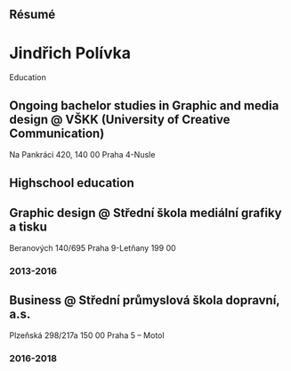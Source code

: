 ## Résumé
# Jindřich Polívka


Education
## Ongoing bachelor studies in Graphic and media design  @ VŠKK (University of Creative Communication)
Na Pankráci 420, 140 00 Praha 4-Nusle

## Highschool education
## Graphic design @ Střední škola mediální grafiky a tisku
Beranových 140/695
Praha 9-Letňany
199 00
### 2013-2016

## Business @ Střední průmyslová škola dopravní, a.s.
Plzeňská 298/217a
150 00 Praha 5 – Motol
### 2016-2018
